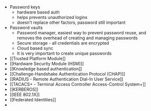 - Password keys
    - hardware based auth
    - helps prevents unauthorized logins
    - doesn’t replace other factors, password still important
- Password vaults
    - Password manager, easiest way to prevent password reuse, and removes the overhead of creating and managing passwords
    - Secure storage - all credentials are encrypted
    - Cloud based sync
    - It is very important to create unique passwords
- [[Trusted Platform Module]]
- [[Hardware Security Module (HSM)]]
- [[Knowledge based authentication]]
- [[Challenge-Handshake Authentication Protocol (CHAP)]]
- [[RADIUS - Remote Authentication Dial-In User Service]]
- [[TACACS+ - Terminal Access Controller Access-Control System+]]
- [[KERBEROS]]
- [[IEEE 802.1X]]
- [[Federated Identities]]
- 
